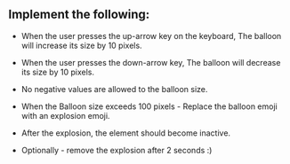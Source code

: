 ## Implement the following:

- When the user presses the up-arrow key on the keyboard,
  The balloon will increase its size by 10 pixels.

- When the user presses the down-arrow key,
  The balloon will decrease its size by 10 pixels.

- No negative values are allowed to the balloon size.

- When the Balloon size exceeds 100 pixels -
  Replace the balloon emoji with an explosion emoji.

- After the explosion, the element should become inactive.

- Optionally - remove the explosion after 2 seconds :)
